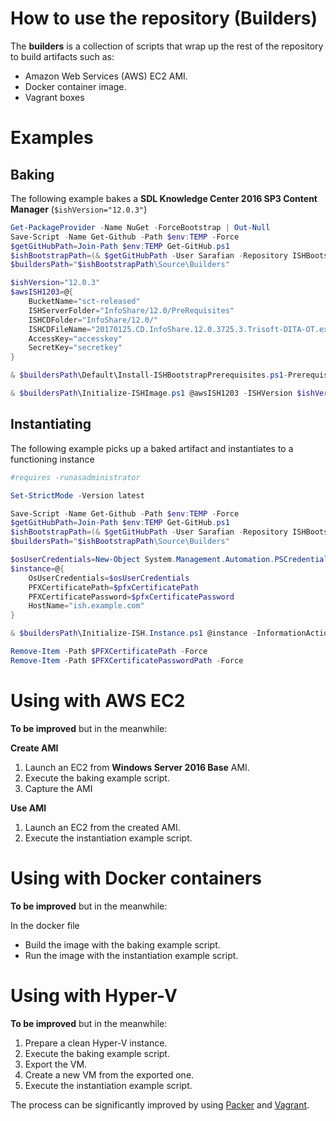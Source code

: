 # How to use the repository (Builders)

The **builders** is a collection of scripts that wrap up the rest of the repository to build artifacts such as:

- Amazon Web Services (AWS) EC2 AMI.
- Docker container image.
- Vagrant boxes

# Examples

## Baking

The following example bakes a **SDL Knowledge Center 2016 SP3 Content Manager** (`$ishVersion="12.0.3"`)

```powershell
Get-PackageProvider -Name NuGet -ForceBootstrap | Out-Null
Save-Script -Name Get-Github -Path $env:TEMP -Force
$getGitHubPath=Join-Path $env:TEMP Get-GitHub.ps1
$ishBootstrapPath=(& $getGitHubPath -User Sarafian -Repository ISHBootstrap -Expand).FullName
$buildersPath="$ishBootstrapPath\Source\Builders"

$ishVersion="12.0.3"
$awsISH1203=@{
    BucketName="sct-released"
    ISHServerFolder="InfoShare/12.0/PreRequisites"
    ISHCDFolder="InfoShare/12.0/"
    ISHCDFileName="20170125.CD.InfoShare.12.0.3725.3.Trisoft-DITA-OT.exe"
    AccessKey="accesskey"
    SecretKey="secretkey"
}

& $buildersPath\Default\Install-ISHBootstrapPrerequisites.ps1-Prerequisites -ISHVersion $ishVersion

& $buildersPath\Initialize-ISHImage.ps1 @awsISH1203 -ISHVersion $ishVersion -InformationAction Continue -ErrorAction Stop
```

## Instantiating

The following example picks up a baked artifact and instantiates to a functioning instance

```powershell
#requires -runasadministrator

Set-StrictMode -Version latest

Save-Script -Name Get-Github -Path $env:TEMP -Force
$getGitHubPath=Join-Path $env:TEMP Get-GitHub.ps1
$ishBootstrapPath=(& $getGitHubPath -User Sarafian -Repository ISHBootstrap -Branch import-builders -Expand).FullName
$buildersPath="$ishBootstrapPath\Source\Builders"

$osUserCredentials=New-Object System.Management.Automation.PSCredential("InfoShareServiceUser",(ConvertTo-SecureString "Password123" -AsPlainText -Force))
$instance=@{
    OsUserCredentials=$osUserCredentials
    PFXCertificatePath=$pfxCertificatePath
    PFXCertificatePassword=$pfxCertificatePassword
    HostName="ish.example.com"
}

& $buildersPath\Initialize-ISH.Instance.ps1 @instance -InformationAction Continue -ErrorAction Stop

Remove-Item -Path $PFXCertificatePath -Force
Remove-Item -Path $PFXCertificatePasswordPath -Force
```

# Using with AWS EC2

**To be improved** but in the meanwhile:

**Create AMI**

1. Launch an EC2 from **Windows Server 2016 Base** AMI.
1. Execute the baking example script.
1. Capture the AMI

**Use AMI**

1. Launch an EC2 from the created AMI.
1. Execute the instantiation example script.

# Using with Docker containers

**To be improved** but in the meanwhile:

In the docker file

- Build the image with the baking example script.
- Run the image with the instantiation example script.

# Using with Hyper-V

**To be improved** but in the meanwhile:

1. Prepare a clean Hyper-V instance.
1. Execute the baking example script.
1. Export the VM.
1. Create a new VM from the exported one.
1. Execute the instantiation example script.

The process can be significantly improved by using [Packer](https://www.packer.io) and [Vagrant](vagrantbox.com).